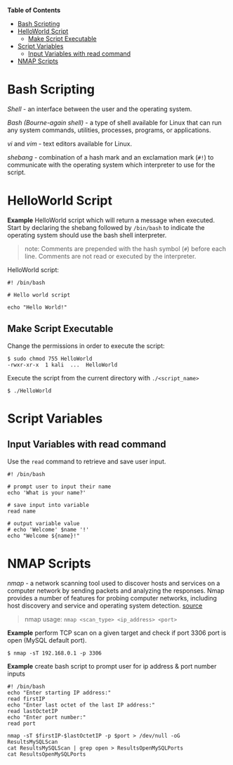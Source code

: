 

**Table of Contents**
- [Bash Scripting](#bash-scripting)
- [HelloWorld Script](#helloworld-script)
  - [Make Script Executable](#make-script-executable)
- [Script Variables](#script-variables)
  - [Input Variables with read command](#input-variables-with-read-command)
- [NMAP Scripts](#nmap-scripts)


# Bash Scripting
*Shell* - an interface between the user and the operating system.

*Bash (Bourne-again shell)* - a type of shell available for Linux that can run any system commands, utilities, processes, programs, or applications.

*vi* and *vim* - text editors available for Linux.

*shebang* - combination of a hash mark and an exclamation mark (`#!`) to communicate with the operating system which interpreter to use for the script.


# HelloWorld Script
**Example** HelloWorld script which will return a message when executed. Start by declaring the shebang followed by `/bin/bash` to indicate the operating system should use the bash shell interpreter.

> note: Comments are prepended with the hash symbol (`#`) before each line. Comments are not read or executed by the interpreter.

HelloWorld script:
```
#! /bin/bash

# Hello world script

echo "Hello World!"
```

## Make Script Executable
Change the permissions in order to execute the script:
```shell
$ sudo chmod 755 HelloWorld
-rwxr-xr-x  1 kali  ...  HelloWorld
```

Execute the script from the current directory with `./<script_name>`
```shell
$ ./HelloWorld
```

# Script Variables
## Input Variables with read command
Use the `read` command to retrieve and save user input.
```shell
#! /bin/bash

# prompt user to input their name
echo 'What is your name?'

# save input into variable
read name

# output variable value
# echo 'Welcome' $name '!'
echo "Welcome ${name}!"
```

# NMAP Scripts
*nmap* - a network scanning tool used to discover hosts and services on a computer network by sending packets and analyzing the responses. Nmap provides a number of features for probing computer networks, including host discovery and service and operating system detection. [source](https://en.wikipedia.org/wiki/Nmap)

> nmap usage: `nmap <scan_type> <ip_address> <port>`

**Example** perform TCP scan on a given target and check if port 3306 port is open (MySQL default port).
```shell
$ nmap -sT 192.168.0.1 -p 3306
```

**Example** create bash script to prompt user for ip address & port number inputs
```shell
#! /bin/bash
echo "Enter starting IP address:"
read firstIP
echo "Enter last octet of the last IP address:"
read lastOctetIP
echo "Enter port number:"
read port

nmap -sT $firstIP-$lastOctetIP -p $port > /dev/null -oG ResultsMySQLScan
cat ResultsMySQLScan | grep open > ResultsOpenMySQLPorts
cat ResultsOpenMySQLPorts
```
